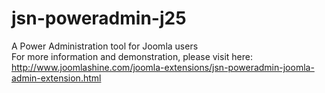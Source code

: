 # jsn-poweradmin-j25
A Power Administration tool for Joomla users
<br>
For more information and demonstration, please visit here: http://www.joomlashine.com/joomla-extensions/jsn-poweradmin-joomla-admin-extension.html
